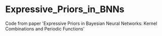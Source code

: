 # Expressive_Priors_in_BNNs
Code from paper 'Expressive Priors in Bayesian Neural Networks: Kernel Combinations and Periodic Functions' 
